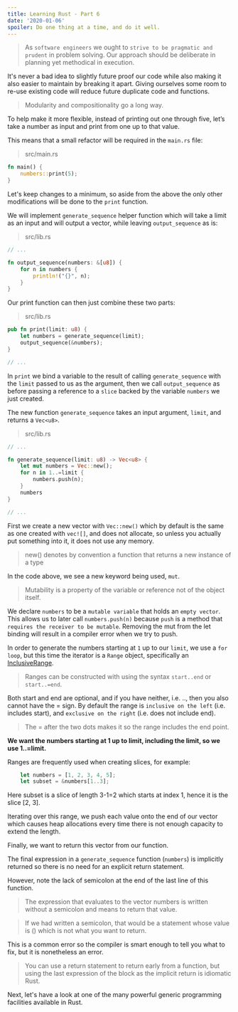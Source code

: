 ```yaml
---
title: Learning Rust - Part 6
date: '2020-01-06'
spoiler: Do one thing at a time, and do it well.
---
```


> As `software engineers` we ought to `strive to be pragmatic and prudent` in problem solving.
> Our approach should be deliberate in planning yet methodical in execution.

It's never a bad idea to slightly future proof our code while also making it also easier to maintain by breaking it apart.
Giving ourselves some room to re-use existing code will reduce future duplicate code and functions.

> Modularity and compositionality go a long way.

To help make it more flexible,
instead of printing out one through five,
let’s take a number as input and print from one up to that value.

This means that a small refactor will be required in the `main.rs` file:
> src/main.rs
```rust
fn main() {
    numbers::print(5);
}

```

Let's keep changes to a minimum,
so aside from the above the only other modifications will be done to the `print` function.

We will implement `generate_sequence` helper function which will take a limit as an input and will output a vector,
while leaving `output_sequence` as is:
> src/lib.rs
```rust
// ...

fn output_sequence(numbers: &[u8]) {
    for n in numbers {
        println!("{}", n);
    }
}
```

Our print function can then just combine these two parts:

> src/lib.rs
```rust
pub fn print(limit: u8) {
    let numbers = generate_sequence(limit);
    output_sequence(&numbers);
}

// ...
```

In `print` we bind a variable to the result of calling `generate_sequence` with the `limit` passed to us as the argument,
then we call `output_sequence` as before passing a reference to a `slice` backed by the variable `numbers` we just created.

The new function `generate_sequence` takes an input argument, `limit`, and returns a `Vec<u8>`.
> src/lib.rs
```rust
// ...

fn generate_sequence(limit: u8) -> Vec<u8> {
    let mut numbers = Vec::new();
    for n in 1..=limit {
        numbers.push(n);
    }
    numbers
}

// ...
```

First we create a new vector with `Vec::new()` which by default is the same as one created with `vec![]`,
and does not allocate, so unless you actually put something into it, it does not use any memory.

> new() denotes by convention a function that returns a new instance of a type

In the code above, we see a new keyword being used, `mut`.

> Mutability is a property of the variable or reference not of the object itself.

We declare `numbers` to be a `mutable variable` that holds an `empty vector`.
This allows us to later call `numbers.push(n)` because `push` is a method that `requires the receiver to be mutable`.
Removing the mut from the let binding will result in a compiler error when we try to push.

In order to generate the numbers starting at `1` up to our `limit`, we use a `for loop`,
but this time the iterator is a `Range` object,
specifically an [InclusiveRange](https://doc.rust-lang.org/std/ops/struct.RangeInclusive.html).

> Ranges can be constructed with using the syntax `start..end` or `start..=end`.

Both start and end are optional, and if you have neither, i.e. .., then you also cannot have the = sign.
By default the range is `inclusive on the left` (i.e. includes start), and `exclusive on the right` (i.e. does not include end).

> The = after the two dots makes it so the range includes the end point.

**We want the numbers starting at 1 up to limit, including the limit, so we use 1..=limit.**

Ranges are frequently used when creating slices, for example:

```rust
    let numbers = [1, 2, 3, 4, 5];
    let subset = &numbers[1..3];
```
Here subset is a slice of length 3-1=2 which starts at index 1, hence it is the slice [2, 3].

Iterating over this range,
we push each value onto the end of our vector which causes heap allocations every time there is not enough capacity to extend the length.

Finally, we want to return this vector from our function.

The final expression in a `generate_sequence` function (`numbers`) is implicitly returned so there is no need for an explicit return statement.

However, note the lack of semicolon at the end of the last line of this function.

> The expression that evaluates to the vector numbers is written without a semicolon and means to return that value.

> If we had written a semicolon, that would be a statement whose value is () which is not what you want to return.

This is a common error so the compiler is smart enough to tell you what to fix, but it is nonetheless an error.

> You can use a return statement to return early from a function,
> but using the last expression of the block as the implicit return is idiomatic Rust.

Next, let's have a look at one of the many powerful generic programming facilities available in Rust.

